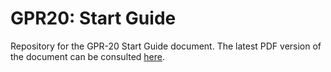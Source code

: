 # GPR20: Start Guide
Repository for the GPR-20 Start Guide document. The latest PDF version of the document can be consulted [here](gpr_20_power_electronics_guide.pdf).
